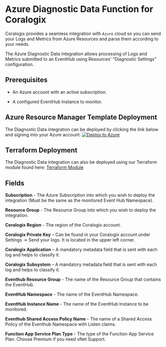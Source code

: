 # Azure Diagnostic Data Function for Coralogix

Coralogix provides a seamless integration with ``Azure`` cloud so you can send your Logs and Metrics from Azure Resources and parse them according to your needs.

The Azure Diagnostic Data integration allows processing of Logs and Metrics submitted to an EventHub using Resources' "Diagnostic Settings" configuration.

## Prerequisites

* An Azure account with an active subscription.

* A configured EventHub Instance to monitor.

## Azure Resource Manager Template Deployment

The Diagnostic Data integration can be deployed by clicking the link below and signing into your Azure account:
[![Deploy to Azure](https://aka.ms/deploytoazurebutton)](https://portal.azure.com/#create/Microsoft.Template/uri/https%3A%2F%2Fraw.githubusercontent.com%2Fcoralogix%2Fcoralogix-azure-serverless%2Fmaster%2FDiagnosticData%2FARM%2FDiagnosticData.json)

## Terraform Deployment

The Diagnostic Data integration can also be deployed using our Terraform module found here:
[Terraform Module](https://registry.terraform.io/modules/coralogix/azure/coralogix/latest)

## Fields

**Subscription** - The Azure Subscription into which you wish to deploy the integration (Must be the same as the monitored Event Hub Namespace).

**Resource Group** - The Resource Group into which you wish to deploy the integration.

**Coralogix Region** - The region of the Coralogix account.

**Coralogix Private Key** – Can be found in your Coralogix account under Settings -> Send your logs. It is located in the upper left corner.

**Coralogix Application** – A mandatory metadata field that is sent with each log and helps to classify it.

**Coralogix Subsystem** – A mandatory metadata field that is sent with each log and helps to classify it.

**Eventhub Resource Group** - The name of the Resource Group that contains the EventHub.

**EventHub Namespace** - The name of the EventHub Namespace.

**EventHub Instance Name** - The name of the EventHub Instance to be monitored.

**Eventhub Shared Access Policy Name** - The name of a Shared Access Policy of the Eventhub Namespace with Listen claims.

**Function App Service Plan Type** - The type of the Function App Service Plan. Choose Premium if you need vNet Support.
